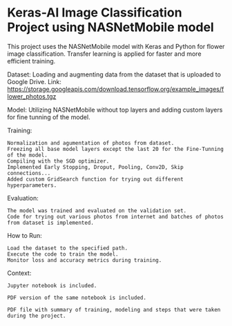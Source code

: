 # Keras-AI Image Classification Project using NASNetMobile model
This project uses the NASNetMobile model with Keras and Python for flower image classification. Transfer learning is applied for faster and more efficient training.

  Dataset: Loading and augmenting data from the dataset that is uploaded to Google Drive.
  Link: https://storage.googleapis.com/download.tensorflow.org/example_images/flower_photos.tgz
  
  Model: Utilizing NASNetMobile without top layers and adding custom layers for fine tunning of the model.

  Training:

    Normalization and agumentation of photos from dataset.
    Freezing all base model layers except the last 20 for the Fine-Tunning of the model.
    Compiling with the SGD optimizer.
    Implemented Early Stopping, Droput, Pooling, Conv2D, Skip connections...
    Added custom GridSearch function for trying out different hyperparameters.
    
  Evaluation: 
  
    The model was trained and evaluated on the validation set.
    Code for trying out various photos from internet and batches of photos from dataset is implemented.
    
  How to Run:
  
    Load the dataset to the specified path.
    Execute the code to train the model.
    Monitor loss and accuracy metrics during training.

  Context:
  
    Jupyter notebook is included.
    
    PDF version of the same notebook is included.
    
    PDF file with summary of training, modeling and steps that were taken during the project.
